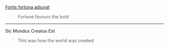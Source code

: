 [Fortis fortuna adiuvat](https://www.latin-is-simple.com/en/analysis/?text=fortis+fortuna+adiuvat&sent_seps=.&sent_seps=%2C&sent_seps=%3B&sent_seps=%3F&sent_seps=%21)

> Fortune favours the bold

---

Sic Mundus Creatus Est

> This was how the world was created

